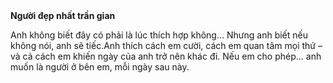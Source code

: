 <html lang="en">

<head>
    <meta charset="UTF-8">
    <meta name="viewport" content="width=device-width, initial-scale=1.0">
    <title>Người anh thương</title>
    <link rel="stylesheet" href="style.css">
</head>

<body>
    <div class="container">
        <div class="envelope-wrapper flap">
            <div class="envelope">
                <div class="letter">
                    <div class="text">
                        <strong>Người đẹp nhất trần gian </strong>
                        <p>Anh không biết đây có phải là lúc thích hợp không…
Nhưng anh biết nếu không nói, anh sẽ tiếc.Anh thích cách em cười, cách em quan tâm mọi thứ – và cả cách em khiến ngày của anh trở nên khác đi.
Nếu em cho phép… anh muốn là người ở bên em, mỗi ngày sau này.
                        </p>
                    </div>
                </div>
            </div>
            <div class="heart"></div>
        </div>
    </div>
    <script>
        const envelope = document.querySelector('.envelope-wrapper');
        envelope.addEventListener('click', () => {
            envelope.classList.toggle('flap');
        });
    </script>
</body>

</html>
